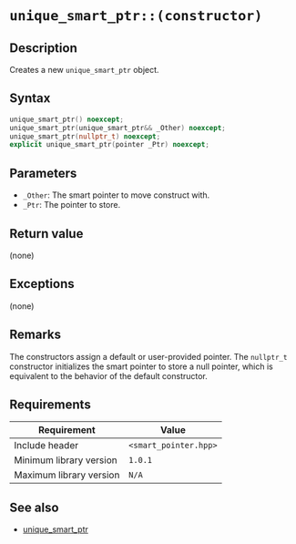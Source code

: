 # `unique_smart_ptr::(constructor)`

## Description

Creates a new `unique_smart_ptr` object.

## Syntax

```cpp
unique_smart_ptr() noexcept;
unique_smart_ptr(unique_smart_ptr&& _Other) noexcept;
unique_smart_ptr(nullptr_t) noexcept;
explicit unique_smart_ptr(pointer _Ptr) noexcept;
```

## Parameters

- `_Other`: The smart pointer to move construct with.
- `_Ptr`: The pointer to store.

## Return value

(none)

## Exceptions

(none)

## Remarks

The constructors assign a default or user-provided pointer. The `nullptr_t` constructor initializes the smart pointer to store a null pointer, which is equivalent to the behavior of the default constructor.

## Requirements

| Requirement             | Value                 |
|-------------------------|-----------------------|
| Include header          | `<smart_pointer.hpp>` |
| Minimum library version | `1.0.1`               |
| Maximum library version | `N/A`                 |

## See also

- [unique_smart_ptr](unique_smart_ptr.md)